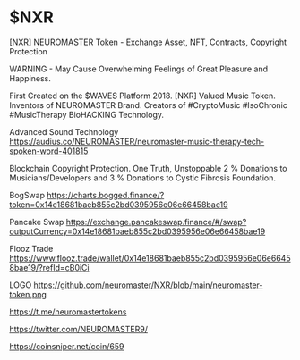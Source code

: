# $NXR
[NXR] NEUROMASTER Token - Exchange Asset, NFT, Contracts, Copyright Protection

WARNING - May Cause Overwhelming Feelings of Great Pleasure and Happiness.


First Created on the $WAVES Platform 2018. [NXR] Valued Music Token.
Inventors of NEUROMASTER Brand. 
Creators of #CryptoMusic #IsoChronic #MusicTherapy BioHACKING Technology. 

Advanced Sound Technology https://audius.co/NEUROMASTER/neuromaster-music-therapy-tech-spoken-word-401815

Blockchain Copyright Protection. One Truth, Unstoppable 
2 % Donations to Musicians/Developers and 3 % Donations to Cystic Fibrosis Foundation.


BogSwap        https://charts.bogged.finance/?token=0x14e18681baeb855c2bd0395956e06e66458bae19

Pancake Swap   https://exchange.pancakeswap.finance/#/swap?outputCurrency=0x14e18681baeb855c2bd0395956e06e66458bae19

Flooz Trade    https://www.flooz.trade/wallet/0x14e18681baeb855c2bd0395956e06e66458bae19/?refId=cB0iCi




LOGO https://github.com/neuromaster/NXR/blob/main/neuromaster-token.png


https://t.me/neuromastertokens


https://twitter.com/NEUROMASTER9/


https://coinsniper.net/coin/659

